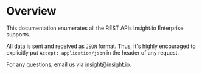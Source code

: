 # Overview

This documentation enumerates all the REST APIs Insight.io Enterprise supports.

All data is sent and received as `JSON` format. Thus, it's highly encouraged to explicitly put
`Accept: application/json` in the header of any request.

For any questions, email us via <insight@insight.io>.